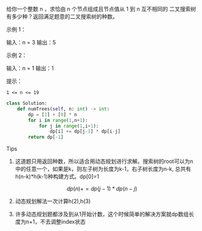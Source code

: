 给你一个整数 n ，求恰由 n 个节点组成且节点值从 1 到 n 互不相同的 二叉搜索树 有多少种？返回满足题意的二叉搜索树的种数。

 

示例 1：

输入：n = 3
输出：5

示例 2：

输入：n = 1
输出：1

 

提示：

    1 <= n <= 19



```python
class Solution:
    def numTrees(self, n: int) -> int:
        dp = [1] + [0] * n
        for i in range(1,n+1):
            for j in range(1,i+1):
                dp[i] += dp[j-1] * dp[i-j]
        return dp[-1]
```



Tips



1. 这道题只用返回种数，所以适合用动态规划进行求解。搜索树的root可以为n中的任意一个，如果是k，则左子树为长度为k-1，右子树长度为n-k, 总共有h(n-k)*h(k-1)种构建方式。dp[0]=1

$$
dp(n) += dp(j-1) * dp(n-j)
$$

2. 动态规划解法一次计算h(2),h(3)

3. 许多动态规划题都涉及到从1开始计数，这个时候简单的解决方案就dp数组长度为n+1，不去调整index状态
